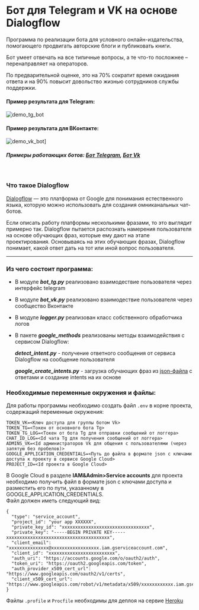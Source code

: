 # Бот для Telegram и VK на основе Dialogflow

Программа по реализации бота для условного онлайн-издательства, помогающего продвигать авторские блоги и публиковать книги.

Бот умеет отвечать на все типичные вопросы, а те что-то посложнее – перенаправляет на операторов.

По предварительной оценке, это на 70% сократит время ожидания ответа и на 90% повысит довольство жизнью сотрудников службы поддержки.

#### Пример результата для Telegram:

![demo_tg_bot](https://user-images.githubusercontent.com/99894266/197346997-9f2121c0-f1b1-4d48-b0c9-8e33fa84c8a1.gif)

#### Пример результата для ВКонтакте:

![demo_vk_bot](https://user-images.githubusercontent.com/99894266/197347013-d05f1e6c-f3c0-41f6-8da6-58387d7c25c1.gif)]

##### Примеры работающих ботов: *[Бот Telegram](https://t.me/sergryapbot)*, *[Бот Vk](https://vk.com/write-216628046)*
<br>

### Что такое Dialogflow

[Dialogflow](https://dialogflow.cloud.google.com) — это платформа от Google для понимания естественного языка, которую можно использовать для создания омниканальных чат-ботов.

Если описать работу платформы несколькими фразами, то это выглядит примерно так. Dialogflow пытается распознать намерения пользователя на основе обучающих фраз, которые ему дают на этапе проектирования. Основываясь на этих обучающих фразах, Dialogflow понимает, какой ответ дать на тот или иной вопрос пользователя.
***
### Из чего состоит программа:

* В модуле ***bot_tg.py*** реализовано взаимодествие пользователя через интерфейс telegram
* В модуле ***bot_vk.py*** реализовано взаимодествие пользователя через сообщество Вконтакте
* В модуле ***logger.py*** реализован класс собственного обработчика логов
* В пакете ***google_methods*** реализованы методы взаимодействия с сервисом Dialogflow:

   ***detect_intent.py*** - получение ответного сообщения от сервиса Dialogflow на сообщение пользователя

   ***google_create_intents.py*** - загрузка обучающих фраз из [json-файла](https://github.com/Sergryap/verb_game/blob/master/google_methods/questions.json) с ответами и создание intents на их основе
   
### Необходимые переменные окружения и файлы:

Для работы программы необходимо создать файл `.env` в корне проекта, содержащий переменные окружения:
```
TOKEN_VK=<Ключ доступа для группы ботом Vk>
TOKEN_TG=<Токен от основного бота Tg>
TOKEN_TG_LOG=<Токен от бота Tg для отправки сообщений от логгера>
CHAT_ID_LOG=<Id чата Tg для получения сообщений от логгера>
ADMINS_VK=<Id администраторов Vk для общения с пользователями (через запятую без пробелов)>
GOOGLE_APPLICATION_CREDENTIALS=<Путь до файла в формате json с ключами доступа к проекту в сервисе Google Cloud>
PROJECT_ID=<Id проекта в Google Cloud>
```

В Google Cloud в разделе **IAM&Admin>Service accounts** для проекта необходимо получить файл в формате json с ключами доступа и разместить его по пути, указанному в GOOGLE_APPLICATION_CREDENTIALS.
<br>Файл должен иметь следующий вид:
```
{
  "type": "service_account",
  "project_id": "your app XXXXXX",
  "private_key_id": "xxxxxxxxxxxxxxxxxxxxxxxxxxxxxxxxx",
  "private_key": "-----BEGIN PRIVATE KEY-----xxxxxxxxxxxxxxxxxxxxxxxxxxxxxxxxxxxxxxx",
  "client_email": "xxxxxxxxxxxxxxx@xxxxxxxxxxxxxxxxxx.iam.gserviceaccount.com",
  "client_id": "xxxxxxxxxxxxxxxxxxxxxxxxx",
  "auth_uri": "https://accounts.google.com/o/oauth2/auth",
  "token_uri": "https://oauth2.googleapis.com/token",
  "auth_provider_x509_cert_url": "https://www.googleapis.com/oauth2/v1/certs",
  "client_x509_cert_url": "https://www.googleapis.com/robot/v1/metadata/x509/xxxxxxxxxxxx.iam.gserviceaccount.com"
}
```
Файлы `.profile` и `Procfile` необходимы для деплоя на сервие [Heroku](https://heroku.com)










